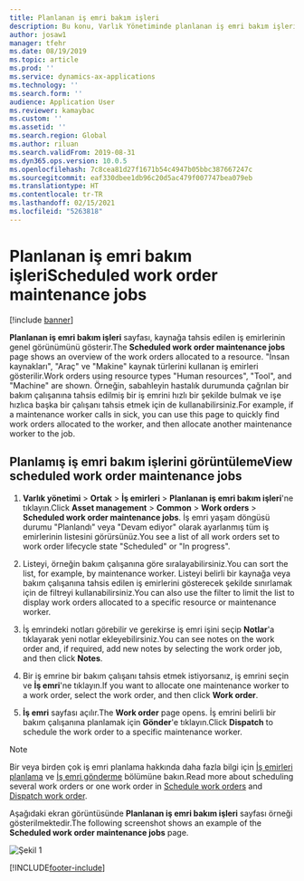 ```yaml
---
title: Planlanan iş emri bakım işleri
description: Bu konu, Varlık Yönetiminde planlanan iş emri bakım işlerini açıklamaktadır.
author: josaw1
manager: tfehr
ms.date: 08/19/2019
ms.topic: article
ms.prod: ''
ms.service: dynamics-ax-applications
ms.technology: ''
ms.search.form: ''
audience: Application User
ms.reviewer: kamaybac
ms.custom: ''
ms.assetid: ''
ms.search.region: Global
ms.author: riluan
ms.search.validFrom: 2019-08-31
ms.dyn365.ops.version: 10.0.5
ms.openlocfilehash: 7c8cea81d27f1671b54c4947b05bbc387667247c
ms.sourcegitcommit: eaf330dbee1db96c20d5ac479f007747bea079eb
ms.translationtype: HT
ms.contentlocale: tr-TR
ms.lasthandoff: 02/15/2021
ms.locfileid: "5263818"
---
```

# <a name="scheduled-work-order-maintenance-jobs"></a><span data-ttu-id="0b602-103">Planlanan iş emri bakım işleri</span><span class="sxs-lookup"><span data-stu-id="0b602-103">Scheduled work order maintenance jobs</span></span>

[!include [banner](../../includes/banner.md)]

 

<span data-ttu-id="0b602-104">**Planlanan iş emri bakım işleri** sayfası, kaynağa tahsis edilen iş emirlerinin genel görünümünü gösterir.</span><span class="sxs-lookup"><span data-stu-id="0b602-104">The **Scheduled work order maintenance jobs** page shows an overview of the work orders allocated to a resource.</span></span> <span data-ttu-id="0b602-105">"İnsan kaynakları", "Araç" ve "Makine" kaynak türlerini kullanan iş emirleri gösterilir.</span><span class="sxs-lookup"><span data-stu-id="0b602-105">Work orders using resource types "Human resources", "Tool", and "Machine" are shown.</span></span> <span data-ttu-id="0b602-106">Örneğin, sabahleyin hastalık durumunda çağrılan bir bakım çalışanına tahsis edilmiş bir iş emrini hızlı bir şekilde bulmak ve işe hızlıca başka bir çalışanı tahsis etmek için de kullanabilirsiniz.</span><span class="sxs-lookup"><span data-stu-id="0b602-106">For example, if a maintenance worker calls in sick, you can use this page to quickly find work orders allocated to the worker, and then allocate another maintenance worker to the job.</span></span>

## <a name="view-scheduled-work-order-maintenance-jobs"></a><span data-ttu-id="0b602-107">Planlamış iş emri bakım işlerini görüntüleme</span><span class="sxs-lookup"><span data-stu-id="0b602-107">View scheduled work order maintenance jobs</span></span>

1. <span data-ttu-id="0b602-108">**Varlık yönetimi** > **Ortak** > **İş emirleri** > **Planlanan iş emri bakım işleri**'ne tıklayın.</span><span class="sxs-lookup"><span data-stu-id="0b602-108">Click **Asset management** > **Common** > **Work orders** > **Scheduled work order maintenance jobs**.</span></span> <span data-ttu-id="0b602-109">İş emri yaşam döngüsü durumu "Planlandı" veya "Devam ediyor" olarak ayarlanmış tüm iş emirlerinin listesini görürsünüz.</span><span class="sxs-lookup"><span data-stu-id="0b602-109">You see a list of all work orders set to work order lifecycle state "Scheduled" or "In progress".</span></span>

2. <span data-ttu-id="0b602-110">Listeyi, örneğin bakım çalışanına göre sıralayabilirsiniz.</span><span class="sxs-lookup"><span data-stu-id="0b602-110">You can sort the list, for example, by maintenance worker.</span></span> <span data-ttu-id="0b602-111">Listeyi belirli bir kaynağa veya bakım çalışanına tahsis edilen iş emirlerini gösterecek şekilde sınırlamak için de filtreyi kullanabilirsiniz.</span><span class="sxs-lookup"><span data-stu-id="0b602-111">You can also use the filter to limit the list to display work orders allocated to a specific resource or maintenance worker.</span></span>

3. <span data-ttu-id="0b602-112">İş emrindeki notları görebilir ve gerekirse iş emri işini seçip **Notlar**'a tıklayarak yeni notlar ekleyebilirsiniz.</span><span class="sxs-lookup"><span data-stu-id="0b602-112">You can see notes on the work order and, if required, add new notes by selecting the work order job, and then click **Notes**.</span></span>

4. <span data-ttu-id="0b602-113">Bir iş emrine bir bakım çalışanı tahsis etmek istiyorsanız, iş emrini seçin ve **İş emri**'ne tıklayın.</span><span class="sxs-lookup"><span data-stu-id="0b602-113">If you want to allocate one maintenance worker to a work order, select the work order, and then click **Work order**.</span></span>

5. <span data-ttu-id="0b602-114">**İş emri** sayfası açılır.</span><span class="sxs-lookup"><span data-stu-id="0b602-114">The **Work order** page opens.</span></span> <span data-ttu-id="0b602-115">İş emrini belirli bir bakım çalışanına planlamak için **Gönder**'e tıklayın.</span><span class="sxs-lookup"><span data-stu-id="0b602-115">Click **Dispatch** to schedule the work order to a specific maintenance worker.</span></span>

>[!NOTE]
><span data-ttu-id="0b602-116">Bir veya birden çok iş emri planlama hakkında daha fazla bilgi için [İş emirleri planlama](../work-order-scheduling/schedule-work-orders.md) ve [İş emri gönderme](../work-order-scheduling/dispatch-work-order.md) bölümüne bakın.</span><span class="sxs-lookup"><span data-stu-id="0b602-116">Read more about scheduling several work orders or one work order in [Schedule work orders](../work-order-scheduling/schedule-work-orders.md) and [Dispatch work order](../work-order-scheduling/dispatch-work-order.md).</span></span>

<span data-ttu-id="0b602-117">Aşağıdaki ekran görüntüsünde **Planlanan iş emri bakım işleri** sayfası örneği gösterilmektedir.</span><span class="sxs-lookup"><span data-stu-id="0b602-117">The following screenshot shows an example of the **Scheduled work order maintenance jobs** page.</span></span>

![Şekil 1](media/07-work-order-scheduling.png)



[!INCLUDE[footer-include](../../../includes/footer-banner.md)]